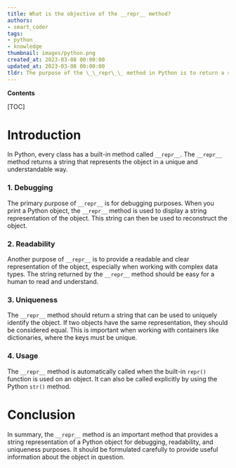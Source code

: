 ```yaml
---
title: What is the objective of the __repr__ method?
authors:
- smart_coder
tags:
- python
- knowledge
thumbnail: images/python.png
created_at: 2023-03-08 00:00:00
updated_at: 2023-03-08 00:00:00
tldr: The purpose of the \_\_repr\_\_ method in Python is to return a string that represents an object`s code representation.
---
```


**Contents**

[TOC]

# Introduction
In Python, every class has a built-in method called `__repr__`. The `__repr__` method returns a string that represents the object in a unique and understandable way.

### 1. Debugging
The primary purpose of `__repr__` is for debugging purposes. When you print a Python object, the `__repr__` method is used to display a string representation of the object. This string can then be used to reconstruct the object.

### 2. Readability
Another purpose of `__repr__` is to provide a readable and clear representation of the object, especially when working with complex data types. The string returned by the `__repr__` method should be easy for a human to read and understand.

### 3. Uniqueness
The `__repr__` method should return a string that can be used to uniquely identify the object. If two objects have the same representation, they should be considered equal. This is important when working with containers like dictionaries, where the keys must be unique.

### 4. Usage
The `__repr__` method is automatically called when the built-in `repr()` function is used on an object. It can also be called explicitly by using the Python `str()` method. 

# Conclusion
In summary, the `__repr__` method is an important method that provides a string representation of a Python object for debugging, readability, and uniqueness purposes. It should be formulated carefully to provide useful information about the object in question.
